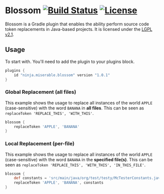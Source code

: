 Blossom [![Build Status](https://travis-ci.org/MiserableNinja/Blossom.svg?branch=master)](https://travis-ci.org/MiserableNinja/Blossom) [![License](http://img.shields.io/badge/license-LGPLv2.1-lightgrey.svg?style=flat)][LGPL v2.1]
=========
Blossom is a Gradle plugin that enables the ability perform source code token replacements in Java-based projects. It is licensed under the [LGPL v2.1].

## Usage
To start with. You'll need to add the plugin to your plugins block.

```groovy
plugins {
    id "ninja.miserable.blossom" version "1.0.1"
}
```

### Global Replacement (all files)
This example shows the usage to replace all instances of the world `APPLE` (case-sensitive) with the word `BANANA` in **all files**. This can be seen as `replaceToken 'REPLACE_THIS', 'WITH_THIS'`.

```groovy
blossom {
    replaceToken 'APPLE', 'BANANA'
}
```

### Local Replacement (per-file)
This example shows the usage to replace all instances of the world `APPLE` (case-sensitive) with the word `BANANA` in the **specified file(s)**. This can be seen as `replaceToken 'REPLACE_THIS', 'WITH_THIS', 'IN_THIS_FILE'`.

```groovy
blossom {
    def constants = 'src/main/java/org/test/testy/McTesterConstants.java'
    replaceToken 'APPLE', 'BANANA', constants
}
```

[Gradle]: http://www.gradle.org
[LGPL v2.1]: https://choosealicense.com/licenses/lgpl-2.1/
